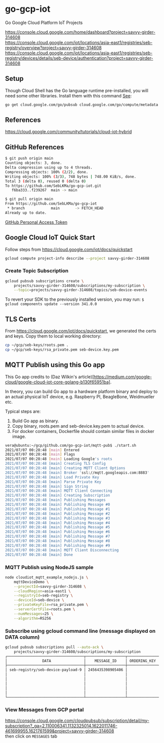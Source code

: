 # go-gcp-iot
Go Google Cloud Platform IoT Projects  

https://console.cloud.google.com/home/dashboard?project=savvy-girder-314608  
https://console.cloud.google.com/iot/locations/asia-east1/registries/seb-registry/overview?project=savvy-girder-314608  
https://console.cloud.google.com/iot/locations/asia-east1/registries/seb-registry/devices/details/seb-device/authentication?project=savvy-girder-314608  


## Setup

Though Cloud Shell has the Go language runtime pre-installed, you will need some other libraries. Install them with this command [See](https://cloud.google.com/community/tutorials/cloud-iot-hybrid):  
```sh
go get cloud.google.com/go/pubsub cloud.google.com/go/compute/metadata github.com/eclipse/paho.mqtt.golang
```

## References

https://cloud.google.com/community/tutorials/cloud-iot-hybrid  

## GitHub References
```sh
$ git push origin main
Counting objects: 3, done.
Delta compression using up to 4 threads.
Compressing objects: 100% (2/2), done.
Writing objects: 100% (3/3), 748 bytes | 748.00 KiB/s, done.
Total 3 (delta 0), reused 0 (delta 0)
To https://github.com/SebLKMa/go-gcp-iot.git
   f6ba333..f239267  main -> main

$ git pull origin main
From https://github.com/SebLKMa/go-gcp-iot
 * branch            main       -> FETCH_HEAD
Already up to date.
```  
[GitHub Personal Access Token](https://docs.github.com/en/github/authenticating-to-github/keeping-your-account-and-data-secure/creating-a-personal-access-token)  


## Google Cloud IoT Quick Start
Follow steps from https://cloud.google.com/iot/docs/quickstart  

```sh
gcloud compute project-info describe --project savvy-girder-314608
```

### Create Topic Subscription
```sh
gcloud pubsub subscriptions create \
    projects/savvy-girder-314608/subscriptions/my-subscription \
    --topic=projects/savvy-girder-314608/topics/seb-device-events
```

To revert your SDK to the previously installed version, you may run:
  `$ gcloud components update --version 341.0.0`  

## TLS Certs

From https://cloud.google.com/iot/docs/quickstart, we generated the certs and keys. Copy them to local working directory:
```sh
cp ~/gcp/seb-keys/roots.pem .
cp ~/gcp/seb-keys/rsa_private.pem seb-device.key.pem
```

## MQTT Publish using this Go app
This Go app credits to (Daz Wilkin's article)[https://medium.com/google-cloud/google-cloud-iot-core-golang-b130f65951ba].

In theory, you can build Go app to a hardware platform binary and deploy to an actual physical IoT device, e.g. Raspberry PI, BeagleBone, Weidmueller etc.

Typical steps are:  
1. Build Go app as binary.
2. Copy binary, roots.pem and seb-device.key.pem to actual device.
3. For docker containers, Dockerfile should contain similar files in docker image.

```sh
vera@ubuntu:~/gcp/github.com/go-gcp-iot/mqtt-pub$ ./start.sh 
2021/07/07 00:28:48 [main] Entered
2021/07/07 00:28:48 [main] Flags
2021/07/07 00:28:48 [main] Loading Google's roots
2021/07/07 00:28:48 [main] Creating TLS Config
2021/07/07 00:28:48 [main] Creating MQTT Client Options
2021/07/07 00:28:48 [main] Broker 'ssl://mqtt.googleapis.com:8883'
2021/07/07 00:28:48 [main] Load Private Key
2021/07/07 00:28:48 [main] Parse Private Key
2021/07/07 00:28:48 [main] Sign String
2021/07/07 00:28:48 [main] MQTT Client Connecting
2021/07/07 00:28:48 [main] Creating Subscription
2021/07/07 00:28:48 [main] Publishing Messages
2021/07/07 00:28:48 [main] Publishing Message #0
2021/07/07 00:28:48 [main] Publishing Message #1
2021/07/07 00:28:48 [main] Publishing Message #2
2021/07/07 00:28:48 [main] Publishing Message #3
2021/07/07 00:28:48 [main] Publishing Message #4
2021/07/07 00:28:48 [main] Publishing Message #5
2021/07/07 00:28:48 [main] Publishing Message #6
2021/07/07 00:28:48 [main] Publishing Message #7
2021/07/07 00:28:48 [main] Publishing Message #8
2021/07/07 00:28:48 [main] Publishing Message #9
2021/07/07 00:28:48 [main] MQTT Client Disconnecting
2021/07/07 00:28:48 [main] Done
```

### MQTT Publish using NodeJS sample
```sh
node cloudiot_mqtt_example_nodejs.js \
    mqttDeviceDemo \
    --projectId=savvy-girder-314608 \
    --cloudRegion=asia-east1 \
    --registryId=seb-registry \
    --deviceId=seb-device \
    --privateKeyFile=rsa_private.pem \
    --serverCertFile=roots.pem \
    --numMessages=25 \
    --algorithm=RS256
```

### Subscribe using gcloud command line (message displayed on DATA column)
```sh
gcloud pubsub subscriptions pull --auto-ack \
    projects/savvy-girder-314608/subscriptions/my-subscription
┌───────────────────────────────────┬──────────────────┬──────────────┬───────────────────────────────────┬──────────────────┐
│                DATA               │    MESSAGE_ID    │ ORDERING_KEY │             ATTRIBUTES            │ DELIVERY_ATTEMPT │
├───────────────────────────────────┼──────────────────┼──────────────┼───────────────────────────────────┼──────────────────┤
│ seb-registry/seb-device-payload-9 │ 2456435398905406 │              │ deviceId=seb-device               │                  │
│                                   │                  │              │ deviceNumId=3232545143167413      │                  │
│                                   │                  │              │ deviceRegistryId=seb-registry     │                  │
│                                   │                  │              │ deviceRegistryLocation=asia-east1 │                  │
│                                   │                  │              │ projectId=savvy-girder-314608     │                  │
│                                   │                  │              │ subFolder=                        │                  │
└───────────────────────────────────┴──────────────────┴──────────────┴───────────────────────────────────┴──────────────────┘
```

### View Messages from GCP portal

https://console.cloud.google.com/cloudpubsub/subscription/detail/my-subscription?_ga=2.110006341.1132325014.1622011746-461699955.1621761599&project=savvy-girder-314608  
then click on `MESSAGES` tab  

